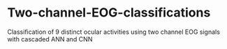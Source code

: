 # Two-channel-EOG-classifications
Classification of 9 distinct ocular activities using two channel EOG signals with cascaded ANN and CNN
